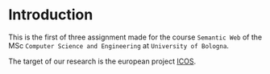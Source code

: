 # Introduction
This is the first of three assignment made for the course `Semantic Web` of the MSc `Computer Science and Engineering` at `University of Bologna`.

The target of our research is the european project [ICOS](https://www.icos-cp.eu/).
